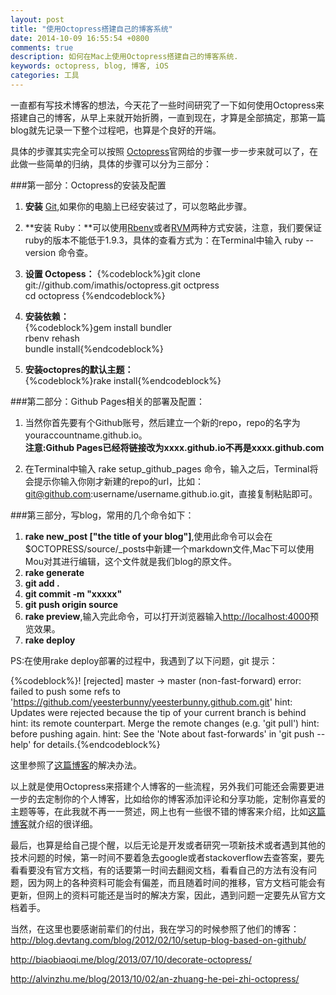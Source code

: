 ```yaml
---
layout: post
title: "使用Octopress搭建自己的博客系统"
date: 2014-10-09 16:55:54 +0800
comments: true
description: 如何在Mac上使用Octopress搭建自己的博客系统.
keywords: octopress, blog, 博客, iOS
categories: 工具
---
```

一直都有写技术博客的想法，今天花了一些时间研究了一下如何使用Octopress来搭建自己的博客，从早上来就开始折腾，一直到现在，才算是全部搞定，那第一篇blog就先记录一下整个过程吧，也算是个良好的开端。  

具体的步骤其实完全可以按照 [Octopress](http://octopress.org)官网给的步骤一步一步来就可以了，在此做一些简单的归纳，具体的步骤可以分为三部分：  
<!-- more -->
###第一部分：Octopress的安装及配置
1. **安装** [Git](http://http://git-scm.com),如果你的电脑上已经安装过了，可以忽略此步骤。  

2. **安装 Ruby：**可以使用[Rbenv](http://octopress.org/docs/setup/rbenv)或者[RVM](http://octopress.org/docs/setup/rvm)两种方式安装，注意，我们要保证ruby的版本不能低于1.9.3，具体的查看方式为：在Terminal中输入 ruby --version 命令查。   
3. **设置 Octopess：** 
{%codeblock%}git clone git://github.com/imathis/octopress.git octpress       
cd octopress {%endcodeblock%}   
4. **安装依赖：**  
{%codeblock%}gem install bundler  	
rbenv rehash  
bundle install{%endcodeblock%}	
5. **安装octopres的默认主题：**   
{%codeblock%}rake install{%endcodeblock%}	
  
###第二部分：Github Pages相关的部署及配置： 
1. 当然你首先要有个Github账号，然后建立一个新的repo，repo的名字为youraccountname.github.io。  
**注意:Github Pages已经将链接改为xxxx.github.io不再是xxxx.github.com**  

2. 在Terminal中输入 rake setup_github_pages 命令，输入之后，Terminal将会提示你输入你刚才新建的repo的url，比如：git@github.com:username/username.github.io.git，直接复制粘贴即可。  

###第三部分，写blog，常用的几个命令如下：  
1. **rake new_post ["the title of your blog"]**,使用此命令可以会在$OCTOPRESS/source/_posts中新建一个markdown文件,Mac下可以使用Mou对其进行编辑，这个文件就是我们blog的原文件。  
2. **rake generate**  
3. **git add .**
4. **git commit -m "xxxxx"**
5. **git push origin source**
6. **rake preview**,输入完此命令，可以打开浏览器输入<http://localhost:4000>预览效果。  
7. **rake deploy**

PS:在使用rake deploy部署的过程中，我遇到了以下问题，git 提示：  
  
{%codeblock%}! [rejected]        master -> master (non-fast-forward)
error: failed to push some refs to 'https://github.com/yeesterbunny/yeesterbunny.github.com.git'
hint: Updates were rejected because the tip of your current branch is behind
hint: its remote counterpart. Merge the remote changes (e.g. 'git pull')
hint: before pushing again.
hint: See the 'Note about fast-forwards' in 'git push --help' for details.{%endcodeblock%}

这里参照了[这篇博客](http://allenyee.me/blog/2013/08/21/what-i-learned-from-hosting-octopress-on-github/)的解决办法。
 
以上就是使用Octopress来搭建个人博客的一些流程，另外我们可能还会需要更进一步的去定制你的个人博客，比如给你的博客添加评论和分享功能，定制你喜爱的主题等等，在此我就不再一一赘述，网上也有一些很不错的博客来介绍，比如[这篇博客](http://biaobiaoqi.me/blog/2013/07/10/decorate-octopress/)就介绍的很详细。

最后，也算是给自己提个醒，以后无论是开发或者研究一项新技术或者遇到其他的技术问题的时候，第一时间不要着急去google或者stackoverflow去查答案，要先看看要没有官方文档，有的话要第一时间去翻阅文档，看看自己的方法有没有问题，因为网上的各种资料可能会有偏差，而且随着时间的推移，官方文档可能会有更新，但网上的资料可能还是当时的解决方案，因此，遇到问题一定要先从官方文档着手。  

当然，在这里也要感谢前辈们的付出，我在学习的时候参照了他们的博客：  
<http://blog.devtang.com/blog/2012/02/10/setup-blog-based-on-github/>   

<http://biaobiaoqi.me/blog/2013/07/10/decorate-octopress/>   

<http://alvinzhu.me/blog/2013/10/02/an-zhuang-he-pei-zhi-octopress/>  

